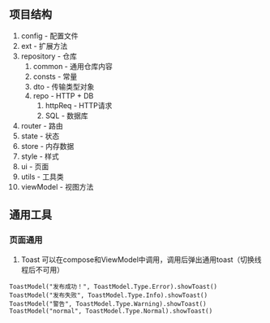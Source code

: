 ## 项目结构

1. config - 配置文件
2. ext - 扩展方法
3. repository - 仓库
    1. common - 通用仓库内容
    2. consts - 常量
    3. dto - 传输类型对象
    4. repo - HTTP + DB
        1. httpReq - HTTP请求
        2. SQL - 数据库
4. router - 路由
5. state - 状态
6. store - 内存数据
7. style - 样式
8. ui - 页面
9. utils - 工具类
10. viewModel - 视图方法

## 通用工具

### 页面通用

1. Toast
   可以在compose和ViewModel中调用，调用后弹出通用toast（切换线程后不可用）
```
ToastModel("发布成功！", ToastModel.Type.Error).showToast()
ToastModel("发布失败", ToastModel.Type.Info).showToast()
ToastModel("警告", ToastModel.Type.Warning).showToast()
ToastModel("normal", ToastModel.Type.Normal).showToast()
```
